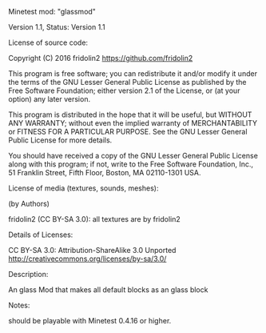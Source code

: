 

Minetest mod: "glassmod"

Version 1.1, Status: Version 1.1

License of source code:

Copyright (C) 2016 fridolin2 https://github.com/fridolin2

This program is free software; you can redistribute it and/or modify it under the terms of the GNU Lesser General Public License as published by the Free Software Foundation; either version 2.1 of the License, or (at your option) any later version.

This program is distributed in the hope that it will be useful, but WITHOUT ANY WARRANTY; without even the implied warranty of MERCHANTABILITY or FITNESS FOR A PARTICULAR PURPOSE. See the GNU Lesser General Public License for more details.

You should have received a copy of the GNU Lesser General Public License along with this program; if not, write to the Free Software Foundation, Inc., 51 Franklin Street, Fifth Floor, Boston, MA 02110-1301 USA.

License of media (textures, sounds, meshes):

(by Authors)

fridolin2 (CC BY-SA 3.0): all textures are by fridolin2

Details of Licenses:

CC BY-SA 3.0: Attribution-ShareAlike 3.0 Unported http://creativecommons.org/licenses/by-sa/3.0/

Description:

An glass Mod that makes all default blocks as an glass block

Notes:

should be playable with Minetest 0.4.16  or higher.
